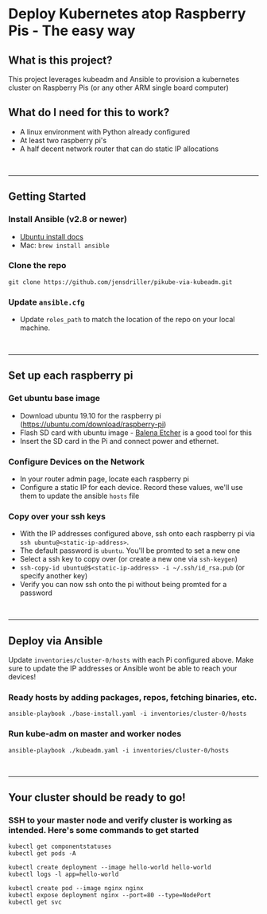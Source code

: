 # Deploy Kubernetes atop Raspberry Pis - The easy way

## What is this project?

This project leverages kubeadm and Ansible to provision a kubernetes cluster on Raspberry Pis (or any other ARM single board computer)

## What do I need for this to work?
  - A linux environment with Python already configured
  - At least two raspberry pi's
  - A half decent network router that can do static IP allocations

<br/>

---
## Getting Started

### Install Ansible (v2.8 or newer)
  - [Ubuntu  install docs](https://docs.ansible.com/ansible/latest/installation_guide/intro_installation.html#installing-ansible-on-ubuntu)
  - Mac: `brew install ansible`

### Clone the repo

```
git clone https://github.com/jensdriller/pikube-via-kubeadm.git
```

### Update `ansible.cfg`
  - Update `roles_path` to match the location of the repo on your local machine. 
<br/>

---
## Set up each raspberry pi

### Get ubuntu base image
- Download ubuntu 19.10 for the raspberry pi (https://ubuntu.com/download/raspberry-pi)
- Flash SD card with ubuntu image - [Balena Etcher](https://www.balena.io/etcher/) is a good tool for this
- Insert the SD card in the Pi and connect power and ethernet.

### Configure Devices on the Network
- In your router admin page, locate each raspberry pi
- Configure a static IP for each device. Record these values, we'll use them to update the ansible `hosts` file

### Copy over your ssh keys
- With the IP addresses configured above, ssh onto each raspberry pi via `ssh ubuntu@<static-ip-address>`.
- The default password is `ubuntu`. You'll be promted to set a new one
- Select a ssh key to copy over (or create a new one via `ssh-keygen`)
- `ssh-copy-id ubuntu@$<static-ip-address> -i ~/.ssh/id_rsa.pub` (or specify another key)
- Verify you can now ssh onto the pi without being promted for a password

<br/>

---
## Deploy via Ansible

Update `inventories/cluster-0/hosts` with each Pi configured above. Make sure to update the IP addresses or Ansible wont be able to reach your devices!

### Ready hosts by adding packages, repos, fetching binaries, etc.

```
ansible-playbook ./base-install.yaml -i inventories/cluster-0/hosts
```

### Run kube-adm on master and worker nodes

```
ansible-playbook ./kubeadm.yaml -i inventories/cluster-0/hosts
```

<br/>

---
## Your cluster should be ready to go!

### SSH to your master node and verify cluster is working as intended. Here's some commands to get started

```
kubectl get componentstatuses
kubectl get pods -A

kubectl create deployment --image hello-world hello-world
kubectl logs -l app=hello-world

kubectl create pod --image nginx nginx
kubectl expose deployment nginx --port=80 --type=NodePort
kubectl get svc
```
